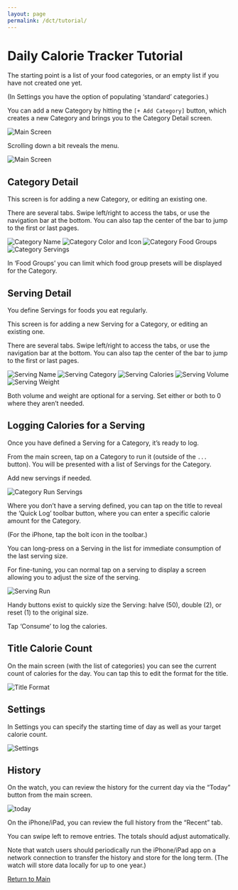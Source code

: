 ```yaml
---
layout: page
permalink: /dct/tutorial/
---
```


# Daily Calorie Tracker Tutorial

The starting point is a list of your food categories, or an empty list if
you have not created one yet.

(In Settings you have the option of populating ‘standard’ categories.)

You can add a new Category by hitting the `[+ Add Category]` button, which
creates a new Category and brings you to the Category Detail screen.

![Main Screen](/assets/images/dct/main.jpg)

Scrolling down a bit reveals the menu.

![Main Screen](/assets/images/dct/main_menu.jpg)

## Category Detail

This screen is for adding a new Category, or editing an existing one.

There are several tabs. Swipe left/right to access the tabs, or use the
navigation bar at the bottom. You can also tap the center of the
bar to jump to the first or last pages.

![Category Name](/assets/images/dct/category_name.jpg)
![Category Color and Icon](/assets/images/dct/category_color_icon.jpg)
![Category Food Groups](/assets/images/dct/category_foodgroups.jpg)
![Category Servings](/assets/images/dct/category_servings.jpg)

In ‘Food Groups’ you can limit which food group presets will be displayed
for the Category.

## Serving Detail

You define Servings for foods you eat regularly.

This screen is for adding a new Serving for a Category, or editing an
existing one.

There are several tabs. Swipe left/right to access the tabs, or use the
navigation bar at the bottom. You can also tap the center of the
bar to jump to the first or last pages.

![Serving Name](/assets/images/dct/serving_name.jpg)
![Serving Category](/assets/images/dct/serving_category.jpg)
![Serving Calories](/assets/images/dct/serving_calories.jpg)
![Serving Volume](/assets/images/dct/serving_volume.jpg)
![Serving Weight](/assets/images/dct/serving_weight.jpg)

Both volume and weight are optional for a serving. Set either or both to
0 where they aren’t needed.

## Logging Calories for a Serving

Once you have defined a Serving for a Category, it’s ready to log.

From the main screen, tap on a Category to run it (outside of the `...`
button). You will be presented with a list of Servings for the Category.

Add new servings if needed.

![Category Run Servings](/assets/images/dct/category_run_servings.jpg)

Where you don’t have a serving defined, you can tap on the title to reveal
the ‘Quick Log’ toolbar button, where you can enter a specific calorie
amount for the Category.

(For the iPhone, tap the bolt icon in the toolbar.)

You can long-press on a Serving in the list for immediate consumption of
the last serving size.

For fine-tuning, you can normal tap on a serving to display a screen
allowing you to adjust the size of the serving.

![Serving Run](/assets/images/dct/serving_run.jpg)

Handy buttons exist to quickly size the Serving: halve (50), double (2),
or reset (1) to the original size.

Tap ‘Consume’ to log the calories.

## Title Calorie Count

On the main screen (with the list of categories) you can see the current
count of calories for the day. You can tap this to edit the format for the
title.

![Title Format](/assets/images/dct/title_format.jpg)

## Settings

In Settings you can specify the starting time of day as well as your
target calorie count.

![Settings](/assets/images/dct/settings.jpg)

## History

On the watch, you can review the history for the current day via the
“Today” button from the main screen.

![today](/assets/images/dct/today.jpg)

On the iPhone/iPad, you can review the full history from the “Recent”
tab.

You can swipe left to remove entries. The totals should adjust
automatically.

Note that watch users should periodically run the iPhone/iPad app on
a network connection to transfer the history and store for the long term.
(The watch will store data locally for up to one year.)

[Return to Main](index.html)
